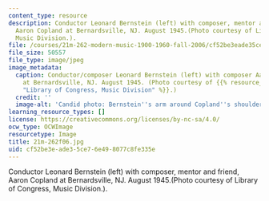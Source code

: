 ```yaml
---
content_type: resource
description: Conductor Leonard Bernstein (left) with composer, mentor and friend,
  Aaron Copland at Bernardsville, NJ. August 1945.(Photo courtesy of Library of Congress,
  Music Division.).
file: /courses/21m-262-modern-music-1900-1960-fall-2006/cf52be3eade35ce76e498077c8fe335e_21m-262f06.jpg
file_size: 50557
file_type: image/jpeg
image_metadata:
  caption: Conductor/composer Leonard Bernstein (left) with composer Aaron Copland
    at Bernardsville, NJ. August 1945. (Photo courtesy of {{% resource_link "9af5ff79-2e85-45d1-a011-17377b67d50f"
    "Library of Congress, Music Division" %}}.)
  credit: ''
  image-alt: 'Candid photo: Bernstein''s arm around Copland''s shoulder; Copland singing.'
learning_resource_types: []
license: https://creativecommons.org/licenses/by-nc-sa/4.0/
ocw_type: OCWImage
resourcetype: Image
title: 21m-262f06.jpg
uid: cf52be3e-ade3-5ce7-6e49-8077c8fe335e
---
```

Conductor Leonard Bernstein (left) with composer, mentor and friend, Aaron Copland at Bernardsville, NJ. August 1945.(Photo courtesy of Library of Congress, Music Division.).